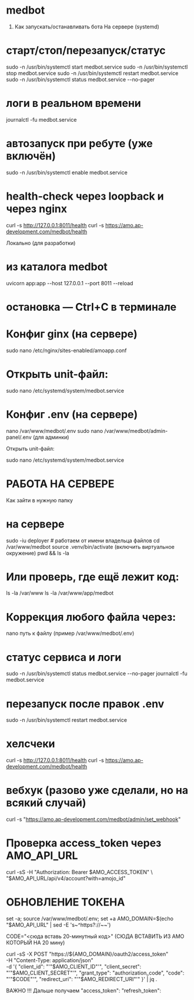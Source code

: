 # medbot

1) Как запускать/останавливать бота
На сервере (systemd)
# старт/стоп/перезапуск/статус
sudo -n /usr/bin/systemctl start  medbot.service
sudo -n /usr/bin/systemctl stop   medbot.service
sudo -n /usr/bin/systemctl restart medbot.service
sudo -n /usr/bin/systemctl status  medbot.service --no-pager

# логи в реальном времени
journalctl -fu medbot.service

# автозапуск при ребуте (уже включён)
sudo -n /usr/bin/systemctl enable medbot.service

# health-check через loopback и через nginx
curl -s http://127.0.0.1:8011/health
curl -s https://amo.ap-development.com/medbot/health

Локально (для разработки)
# из каталога medbot
uvicorn app:app --host 127.0.0.1 --port 8011 --reload
# остановка — Ctrl+C в терминале


# Конфиг ginx (на сервере)
sudo nano /etc/nginx/sites-enabled/amoapp.conf

# Открыть unit-файл:

sudo nano /etc/systemd/system/medbot.service

# Конфиг .env (на сервере)
nano /var/www/medbot/.env
sudo nano /var/www/medbot/admin-panel/.env (для админки)

Открыть unit-файл:

sudo nano /etc/systemd/system/medbot.service

# РАБОТА НА СЕРВЕРЕ
Как зайти в нужную папку
# на сервере
sudo -iu deployer          # работаем от имени владельца файлов
cd /var/www/medbot
source .venv/bin/activate (включить виртуальное окружение)
pwd && ls -la

# Или проверь, где ещё лежит код:

ls -la /var/www
ls -la /var/www/app/medbot

# Коррекция любого файла через: 
nano путь к файлу (пример /var/www/medbot/.env)

# статус сервиса и логи
sudo -n /usr/bin/systemctl status medbot.service --no-pager
journalctl -fu medbot.service

# перезапуск после правок .env
sudo -n /usr/bin/systemctl restart medbot.service

# хелсчеки
curl -s http://127.0.0.1:8011/health
curl -s https://amo.ap-development.com/medbot/health

# вебхук (разово уже сделали, но на всякий случай)
curl -s "https://amo.ap-development.com/medbot/admin/set_webhook"

# Проверка access_token через AMO_API_URL
curl -sS -H "Authorization: Bearer $AMO_ACCESS_TOKEN" \
  "$AMO_API_URL/api/v4/account?with=amojo_id"


# ОБНОВЛЕНИЕ ТОКЕНА 


set -a; source /var/www/medbot/.env; set +a
AMO_DOMAIN=$(echo "$AMO_API_URL" | sed -E 's~^https?://~~')

CODE="<сюда вставь 20-минутный код>" (СЮДА ВСТАВИТЬ ИЗ АМО КОТОРЫЙ НА 20 мину)

curl -sS -X POST "https://${AMO_DOMAIN}/oauth2/access_token" \
  -H "Content-Type: application/json" \
  -d '{
    "client_id": "'"$AMO_CLIENT_ID"'",
    "client_secret": "'"$AMO_CLIENT_SECRET"'",
    "grant_type": "authorization_code",
    "code": "'"$CODE"'",
    "redirect_uri": "'"$AMO_REDIRECT_URI"'"
  }' | jq .

ВАЖНО !!! Дальше получаем 
"access_token":
"refresh_token":